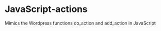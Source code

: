 JavaScript-actions
==================

Mimics the Wordpress functions do_action and add_action in JavaScript